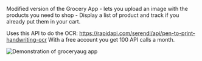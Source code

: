 Modified version of the Grocery App - lets you upload an image with the products you need to shop - Display a list of product and track if you already put them in your cart.

Uses this API to do the OCR: https://rapidapi.com/serendi/api/pen-to-print-handwriting-ocr 
With a free account you get 100 API calls a month.

![Demonstration of groceryaug app]([http://url/to/img.png](https://fapeg.github.io/BangleApps/apps/groceryaug/groceryaug_preview.gif))
